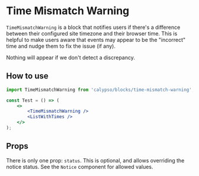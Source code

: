# Time Mismatch Warning

`TimeMismatchWarning` is a block that notifies users if there's a difference between their configured site timezone and their browser time. This is helpful to make users aware that events may appear to be the "incorrect" time and nudge them to fix the issue (if any).

Nothing will appear if we don't detect a discrepancy.

## How to use

```jsx
import TimeMismatchWarning from 'calypso/blocks/time-mismatch-warning';

const Test = () => (
	<>
		<TimeMismatchWarning />
		<ListWithTimes />
	</>
);
```

## Props

There is only one prop: `status`. This is optional, and allows overriding the notice status. See the `Notice` component for allowed values.
